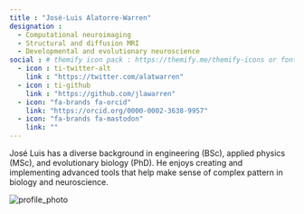 ```yaml
---
title : "José-Luis Alatorre-Warren" 
designation : 
  - Computational neuroimaging
  - Structural and diffusion MRI
  - Developmental and evolutionary neuroscience
social : # themify icon pack : https://themify.me/themify-icons or fontawesome (https://fontawesome.com/icons)
  - icon : ti-twitter-alt
    link : "https://twitter.com/alatwarren"
  - icon : ti-github 
    link : "https://github.com/jlawarren"
  - icon: "fa-brands fa-orcid"
    link: "https://orcid.org/0000-0002-3638-9957"
  - icon: "fa-brands fa-mastodon"
    link: ""
---
```


José Luis has a diverse background in engineering (BSc), applied physics (MSc), and evolutionary biology (PhD). He enjoys creating and implementing advanced tools that help make sense of complex pattern in biology and neuroscience.

![profile_photo](https://github.com/capro-uio/capro-uio.github.io/assets/123122708/acb73fc4-11a0-44d0-8974-45e346751922)

